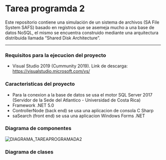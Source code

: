 # Tarea programda 2
Este repositorio contiene una simulación de un sistema de archivos (SA File System SAFS) basado en registros que se asemeja mucho a una base de datos NoSQL, el mismo se encuentra construido mediante una arquitectura distribuida llamada “Shared Disk Architecture”.
***
### Requisitos para la ejecucion del proyecto
- Visual Studio 2019 (Cummunity 2019). Link de descarga: https://visualstudio.microsoft.com/vs/

### Caracteristicas del proyecto
- Para la conexion a la base de datos se usa el motor SQL Server 2017 (Servidor de la Sede del Atlantico - Universidad de Costa Rica)
- Framework .NET 5.0
- ControllerNode (back end) se usa una aplicacion de consola C Sharp
- saSearch (front end) se usa una aplicacion Windows Forms .NET

### Diagrama de componentes
![DIAGRAMA_TAREAPROGRAMADA2](https://user-images.githubusercontent.com/79825499/126006451-f3d244d7-f7a9-467e-a694-44ca0aa572fb.png)

### Diagrama de clases
